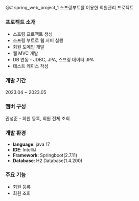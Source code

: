 :smiley:# spring_web_project_1
스프링부트를 이용한 회원관리 프로젝트

### 프로젝트 소개
- 스프링 프로젝트 생성
- 스프링 부트로 웹 서버 실행
- 회원 도메인 개발
- 웹 MVC 개발
- DB 연동 - JDBC, JPA, 스프링 데이터 JPA
- 테스트 케이스 작성

### 개발 기간
2023.04 ~ 2023.05

### 멤버 구성
권성준 - 회원 등록, 회원 전체 조회

### 개발 환경
- **language**: java 17
- **IDE**: IntelliJ
- **Framework**: Springboot(2.7.11)
- **Database**: H2 Database(1.4.200)

### 주요 기능
- 회원 등록
- 회원 조회
